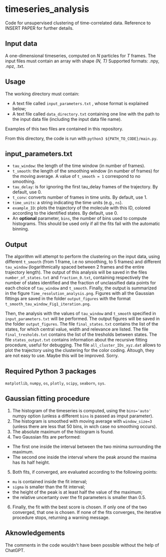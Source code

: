 # timeseries_analysis
Code for unsupervised clustering of time-correlated data. Reference to INSERT PAPER for further details. 

## Input data
A one-dimensional timeseries, computed on *N* particles for *T* frames. The input files must contain an array with shape *(N, T)* Supported formats: .npy, .npz, .txt.

## Usage
The working directory must contain:
* A text file called `input_parameters.txt` , whose format is explained below;
* A text file called `data_directory.txt` containing one line with the path to the input data file (including the input data file name). 

Examples of this two files are contained in this repository. 

From this directory, the code is run with `python3 ${PATH_TO_CODE}/main.py`. 

## input_parameters.txt
* `tau_window`: the length of the time window (in number of frames). 
* `t_smooth`: the length of the smoothing window (in number of frames) for the moving average. A value of `t_smooth = 1` correspond to no smoothing. 
* `tau_delay`: is for ignoring the first tau_delay frames of the trajectory. By default, use 0. 
* `t_conv`: converts number of frames in time units. By default, use 1. 
* `time_units`: a string indicating the time units (e.g., `ns`). 
* `example_ID`: plots the trajectory of the molecule with this ID, colored according to the identified states. By default, use 0. 
* An **optional** parameter, `bins`, the number of bins used to compute histograms. This should be used only if all the fits fail with the automatic binning. 

## Output
The algorithm will attempt to perform the clustering on the input data, using different `t_smooth` (from 1 frame, i.e no smoothing, to 5 frames) and different `tau_window` (logarithmically spaced between 2 frames and the entire trajectory length). The output of this analysis will be saved in the files `number_of_states.txt` and `fraction_0.txt`, containing respectively the number of states identified and the fraction of unclassified data points for each choice of `tau_window` and `t_smooth`. Finally, the output is summarized in the figure `Time_resolution_analysis.png`. Figures with all the Gaussian fittings are saved in the folder `output_figures` with the format `t_smooth_tau_window_Fig1_iteration.png`. 

Then, the analysis with the values of `tau_window` and `t_smooth`  specified in `input_parameters.txt` will be performed. The output figures will be saved in the folder `output_figures`. The file `final_states.txt` contains the list of the states, for which central value, width and relevance are listed. The file `final_tresholds.txt` contains the list of the tresholds between states. The file `states_output.txt` contains information about the recursive fitting procedure, useful for debugging. The file `all_cluster_IDs_xyz.dat` allows to plot the trajectory using the clustering for the color coding. Altough, they are not easy to use. Maybe this will be improved. Sorry. 

## Required Python 3 packages
`matplotlib`, `numpy`, `os`, `plotly`, `scipy`, `seaborn`, `sys`. 

## Gaussian fitting procedure
1. The histogram of the timeseries is computed, using the `bins='auto'` numpy option (unless a different `bins` is passed as imput parameter). 
2. The histogram is smoothed with moving average with `window_size=3` (unless there are less that 50 bins, in wich case no smoothing occurs). 
3. The absolute maximum of the histogram is found. 
4. Two Gaussian fits are performed:
 * The first one inside the interval between the two minima surrounding the maximum. 
 * The second one inside the interval where the peak around the maxima has its half height. 
5. Both fits, if converged, are evaluated according to the following points:
 * `mu` is contained inside the fit interval;
 * `sigma` is smaller than the fit interval;
 * the height of the peak is at least half the value of the maximum;
 * the relative uncertanty over the fit parameters is smaller than 0.5.
6. Finally, the fit with the best score is chosen. If only one of the two converged, that one is chosen. If none of the fits converges, the iterative procedure stops, returning a warning message. 

## Aknowledgements
The comments in the code wouldn't have been possible without the help of ChatGPT. 